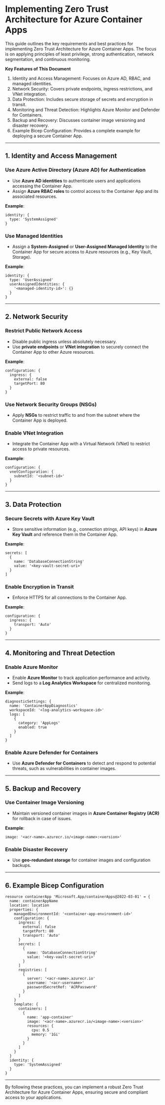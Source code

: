 # Implementing Zero Trust Architecture for Azure Container Apps

This guide outlines the key requirements and best practices for implementing Zero Trust Architecture for Azure Container Apps. The focus is on applying principles of least privilege, strong authentication, network segmentation, and continuous monitoring.

**Key Features of This Document**

1. Identity and Access Management: Focuses on Azure AD, RBAC, and managed identities.
2. Network Security: Covers private endpoints, ingress restrictions, and VNet integration.
3. Data Protection: Includes secure storage of secrets and encryption in transit.
4. Monitoring and Threat Detection: Highlights Azure Monitor and Defender for Containers.
5. Backup and Recovery: Discusses container image versioning and disaster recovery.
6. Example Bicep Configuration: Provides a complete example for deploying a secure Container App.

---

## **1. Identity and Access Management**

### **Use Azure Active Directory (Azure AD) for Authentication**
- Use **Azure AD identities** to authenticate users and applications accessing the Container App.
- Assign **Azure RBAC roles** to control access to the Container App and its associated resources.

**Example**:
```bicep
identity: {
  type: 'SystemAssigned'
}
```

### **Use Managed Identities**
- Assign a **System-Assigned** or **User-Assigned Managed Identity** to the Container App for secure access to Azure resources (e.g., Key Vault, Storage).

**Example**:
```bicep
identity: {
  type: 'UserAssigned'
  userAssignedIdentities: {
    '<managed-identity-id>': {}
  }
}
```

---

## **2. Network Security**

### **Restrict Public Network Access**
- Disable public ingress unless absolutely necessary.
- Use **private endpoints** or **VNet integration** to securely connect the Container App to other Azure resources.

**Example**:
```bicep
configuration: {
  ingress: {
    external: false
    targetPort: 80
  }
}
```

### **Use Network Security Groups (NSGs)**
- Apply **NSGs** to restrict traffic to and from the subnet where the Container App is deployed.

### **Enable VNet Integration**
- Integrate the Container App with a Virtual Network (VNet) to restrict access to private resources.

**Example**:
```bicep
configuration: {
  vnetConfiguration: {
    subnetId: '<subnet-id>'
  }
}
```

---

## **3. Data Protection**

### **Secure Secrets with Azure Key Vault**
- Store sensitive information (e.g., connection strings, API keys) in **Azure Key Vault** and reference them in the Container App.

**Example**:
```bicep
secrets: [
  {
    name: 'DatabaseConnectionString'
    value: '<key-vault-secret-uri>'
  }
]
```

### **Enable Encryption in Transit**
- Enforce HTTPS for all connections to the Container App.

**Example**:
```bicep
configuration: {
  ingress: {
    transport: 'Auto'
  }
}
```

---

## **4. Monitoring and Threat Detection**

### **Enable Azure Monitor**
- Enable **Azure Monitor** to track application performance and activity.
- Send logs to a **Log Analytics Workspace** for centralized monitoring.

**Example**:
```bicep
diagnosticSettings: {
  name: 'ContainerAppDiagnostics'
  workspaceId: '<log-analytics-workspace-id>'
  logs: [
    {
      category: 'AppLogs'
      enabled: true
    }
  ]
}
```

### **Enable Azure Defender for Containers**
- Use **Azure Defender for Containers** to detect and respond to potential threats, such as vulnerabilities in container images.

---

## **5. Backup and Recovery**

### **Use Container Image Versioning**
- Maintain versioned container images in **Azure Container Registry (ACR)** for rollback in case of issues.

**Example**:
```bicep
image: '<acr-name>.azurecr.io/<image-name>:<version>'
```

### **Enable Disaster Recovery**
- Use **geo-redundant storage** for container images and configuration backups.

---

## **6. Example Bicep Configuration**
```bicep
resource containerApp 'Microsoft.App/containerApps@2022-03-01' = {
  name: containerAppName
  location: location
  properties: {
    managedEnvironmentId: '<container-app-environment-id>'
    configuration: {
      ingress: {
        external: false
        targetPort: 80
        transport: 'Auto'
      }
      secrets: [
        {
          name: 'DatabaseConnectionString'
          value: '<key-vault-secret-uri>'
        }
      ]
      registries: [
        {
          server: '<acr-name>.azurecr.io'
          username: '<acr-username>'
          passwordSecretRef: 'ACRPassword'
        }
      ]
    }
    template: {
      containers: [
        {
          name: 'app-container'
          image: '<acr-name>.azurecr.io/<image-name>:<version>'
          resources: {
            cpu: 0.5
            memory: '1Gi'
          }
        }
      ]
    }
  }
  identity: {
    type: 'SystemAssigned'
  }
}
```

---

By following these practices, you can implement a robust Zero Trust Architecture for Azure Container Apps, ensuring secure and compliant access to your applications.